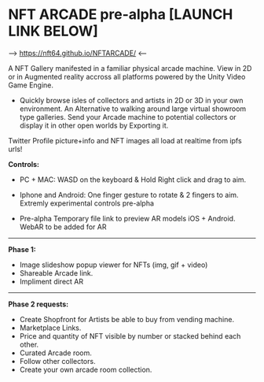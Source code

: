 # NFT ARCADE  pre-alpha [LAUNCH LINK BELOW]
--> https://nft64.github.io/NFTARCADE/  <--

A NFT Gallery manifested in a familiar physical arcade machine.
View in 2D or in Augmented reality accross all platforms powered by the Unity Video Game Engine.
* Quickly browse isles of collectors and artists in 2D or 3D in your own environment.  An Alternative to walking around large virtual showroom type galleries.  Send your Arcade machine to potential collectors or display it in other open worlds by Exporting it.

Twitter Profile picture+info and NFT images all load at realtime from ipfs urls!

**Controls:** 
* PC + MAC:  WASD on the keyboard & Hold Right click and drag to aim.
* Iphone and Android: One finger gesture to rotate & 2 fingers to aim. Extremly experimental controls pre-alpha

* Pre-alpha Temporary file link to preview AR models iOS + Android. WebAR to be added for AR

---------------
**Phase 1:**  
* Image slideshow popup viewer for NFTs  (img, gif + video)
* Shareable Arcade link.
* Impliment direct AR

---------------
**Phase 2 requests:**
* Create Shopfront for Artists be able to buy from vending machine. 
* Marketplace Links.
* Price and quantity of NFT visible by number or stacked behind each other.
* Curated Arcade room.
* Follow other collectors.
* Create your own arcade room collection.
